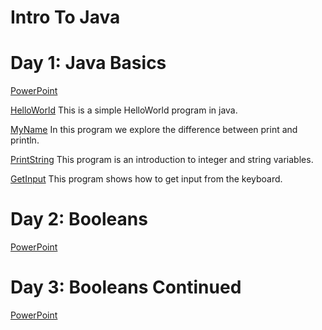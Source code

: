 # Intro To Java

# Day 1: Java Basics
  <a href="https://docs.google.com/presentation/d/1j6KTnli6qoUEMLKL93y19cYdjBYJj5Ab2reQhvs1Qq0/edit#slide=id.p1">PowerPoint</a>
  
  <a href="https://repl.it/@heagle/HelloWorld">HelloWorld</a>
  This is a simple HelloWorld program in java.
  
  <a href="https://repl.it/@heagle/MyName">MyName</a>
  In this program we explore the difference between print and println.
  
  <a href="https://repl.it/@heagle/PrintString">PrintString</a>
  This program is an introduction to integer and string variables.
  
  <a href="https://repl.it/@heagle/GetInput">GetInput</a>
  This program shows how to get input from the keyboard.
  
 # Day 2: Booleans
 <a href="https://docs.google.com/presentation/d/1aYSTmvaFEBG5d1dWtHe88NFkTUzHxQA0E5YmJdTIxzQ/edit?usp=sharing">PowerPoint</a>
 
  # Day 3: Booleans Continued 
 <a href="https://docs.google.com/presentation/d/1aYSTmvaFEBG5d1dWtHe88NFkTUzHxQA0E5YmJdTIxzQ/edit?usp=sharing">PowerPoint</a>
 
  
 
